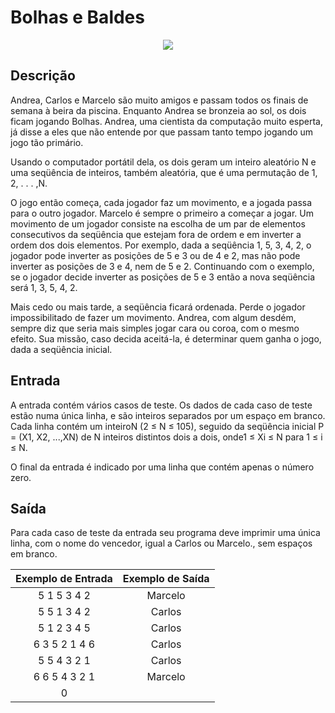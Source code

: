 # Bolhas e Baldes
<div align="center">
   <a href="https://www.urionlinejudge.com.br/judge/pt/problems/view/1088" target="_blank">
 <img src="https://img.shields.io/badge/URI%20Online%20Judge-1088-%230071C5?style=for-the-badge&logo=appveyorColor=white"/>
  </a>

</div>

## Descrição
Andrea, Carlos e Marcelo são muito amigos e passam todos os finais de semana à beira da piscina. Enquanto Andrea se bronzeia ao sol, os dois ficam jogando Bolhas. Andrea, uma cientista da computação muito esperta, já disse a eles que não entende por que passam tanto tempo jogando um jogo tão primário.

Usando o computador portátil dela, os dois geram um inteiro aleatório N e uma seqüência de inteiros, também aleatória, que é uma permutação de 1, 2, . . . ,N.

O jogo então começa, cada jogador faz um movimento, e a jogada passa para o outro jogador. Marcelo é sempre o primeiro a começar a jogar. Um movimento de um jogador consiste na escolha de um par de elementos consecutivos da seqüência que estejam fora de ordem e em inverter a ordem dos dois elementos. Por exemplo, dada a seqüência 1, 5, 3, 4, 2, o jogador pode inverter as posições de 5 e 3 ou de 4 e 2, mas não pode inverter as posições de 3 e 4, nem de 5 e 2. Continuando com o exemplo, se o jogador decide inverter as posições de 5 e 3 então a nova seqüência será 1, 3, 5, 4, 2.

Mais cedo ou mais tarde, a seqüência ficará ordenada. Perde o jogador impossibilitado de fazer um movimento. Andrea, com algum desdém, sempre diz que seria mais simples jogar cara ou coroa, com o mesmo efeito. Sua missão, caso decida aceitá-la, é determinar quem ganha o jogo, dada a seqüência inicial.

## Entrada
A entrada contém vários casos de teste. Os dados de cada caso de teste estão numa única linha, e são inteiros separados por um espaço em branco. Cada linha contém um inteiroN (2 ≤ N ≤ 105), seguido da seqüência inicial P = (X1, X2, ...,XN) de N inteiros distintos dois a dois, onde1 ≤ Xi ≤ N para 1 ≤ i ≤ N.

O final da entrada é indicado por uma linha que contém apenas o número zero.

## Saída

Para cada caso de teste da entrada seu programa deve imprimir uma única linha, com o nome do vencedor, igual a Carlos ou Marcelo., sem espaços em branco.

<div align="center">

|Exemplo de Entrada |	Exemplo de Saída|
|    :-:            |       :-:         |
    5 1 5 3 4 2     |       Marcelo
    5 5 1 3 4 2     |       Carlos
    5 1 2 3 4 5     |       Carlos
    6 3 5 2 1 4 6   |       Carlos
    5 5 4 3 2 1     |       Carlos
    6 6 5 4 3 2 1   |       Marcelo
    0               |

</div>
